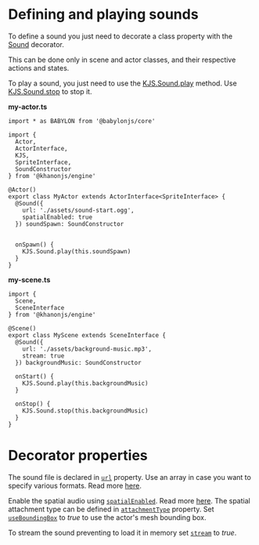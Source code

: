 # Defining and playing sounds

To define a sound you just need to decorate a class property with the [Sound](https://khanonjs.com/api-docs/functions/decorators_sound.Sound.html) decorator.

This can be done only in scene and actor classes, and their respective actions and states.

To play a sound, you just need to use the [KJS.Sound.play](https://khanonjs.com/api-docs/functions/kjs.KJS.Sound.play.html) method. Use [KJS.Sound.stop](https://khanonjs.com/api-docs/functions/kjs.KJS.Sound.stop.html) to stop it.

**my-actor.ts**
```
import * as BABYLON from '@babylonjs/core'

import {
  Actor,
  ActorInterface,
  KJS,
  SpriteInterface,
  SoundConstructor
} from '@khanonjs/engine'

@Actor()
export class MyActor extends ActorInterface<SpriteInterface> {
  @Sound({
    url: './assets/sound-start.ogg',
    spatialEnabled: true
  }) soundSpawn: SoundConstructor


  onSpawn() {
    KJS.Sound.play(this.soundSpawn)
  }
}
```

**my-scene.ts**
```
import {
  Scene,
  SceneInterface
} from '@khanonjs/engine'

@Scene()
export class MyScene extends SceneInterface {
  @Sound({
    url: './assets/background-music.mp3',
    stream: true
  }) backgroundMusic: SoundConstructor

  onStart() {
    KJS.Sound.play(this.backgroundMusic)
  }

  onStop() {
    KJS.Sound.stop(this.backgroundMusic)
  }
}
```

# Decorator properties

The sound file is declared in [`url`](https://khanonjs.com/api-docs/interfaces/decorators_sound.SoundProps.html#url) property. Use an array in case you want to specify various formats. Read more [here](https://doc.babylonjs.com/features/featuresDeepDive/audio/playingSoundsMusic#using-browser-specific-audio-codecs).

Enable the spatial audio using [`spatialEnabled`](https://khanonjs.com/api-docs/interfaces/decorators_sound.SoundProps.html#spatialEnabled). Read more [here](https://doc.babylonjs.com/features/featuresDeepDive/audio/playingSoundsMusic#spatial-audio). The spatial attachment type can be defined in [`attachmentType`](https://khanonjs.com/api-docs/interfaces/decorators_sound.SoundProps.html#attachmentType) property. Set [`useBoundingBox`](https://khanonjs.com/api-docs/interfaces/decorators_sound.SoundProps.html#useBoundingBox) to *true* to use the actor's mesh bounding box.

To stream the sound preventing to load it in memory set [`stream`](https://khanonjs.com/api-docs/interfaces/decorators_sound.SoundProps.html#stream) to *true*.

